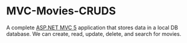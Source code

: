 # MVC-Movies-CRUDS
 A complete [ASP.NET MVC 5](https://docs.microsoft.com/en-us/aspnet/mvc/overview/getting-started/introduction) application that stores data in a local DB database. We can create, read, update, delete, and search for movies.
